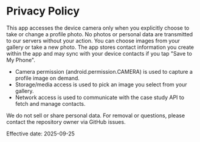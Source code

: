 # Privacy Policy

This app accesses the device camera only when you explicitly choose to take or change a profile photo. No photos or personal data are transmitted to our servers without your action. You can choose images from your gallery or take a new photo. The app stores contact information you create within the app and may sync with your device contacts if you tap "Save to My Phone".

- Camera permission (android.permission.CAMERA) is used to capture a profile image on demand.
- Storage/media access is used to pick an image you select from your gallery.
- Network access is used to communicate with the case study API to fetch and manage contacts.

We do not sell or share personal data. For removal or questions, please contact the repository owner via GitHub issues.

Effective date: 2025-09-25
